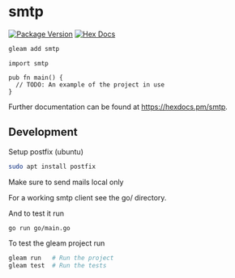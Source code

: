 # smtp

[![Package Version](https://img.shields.io/hexpm/v/smtp)](https://hex.pm/packages/smtp)
[![Hex Docs](https://img.shields.io/badge/hex-docs-ffaff3)](https://hexdocs.pm/smtp/)

```sh
gleam add smtp
```
```gleam
import smtp

pub fn main() {
  // TODO: An example of the project in use
}
```

Further documentation can be found at <https://hexdocs.pm/smtp>.

## Development

Setup postfix (ubuntu)

```sh
sudo apt install postfix
```

Make sure to send mails local only

For a working smtp client see the go/ directory.

And to test it run

```sh
go run go/main.go
```

To test the gleam project run

```sh
gleam run   # Run the project
gleam test  # Run the tests
```
